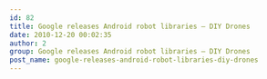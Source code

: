 ```yaml
---
id: 82
title: Google releases Android robot libraries – DIY Drones
date: 2010-12-20 00:02:35
author: 2
group: Google releases Android robot libraries – DIY Drones
post_name: google-releases-android-robot-libraries-diy-drones
---
```


